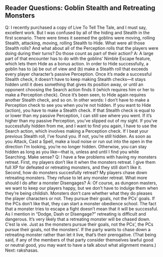 ## Reader Questions: Goblin Stealth and Retreating Monsters

Q: I recently purchased a copy of Live To Tell The Tale, and I must say, excellent work. But I was confused by all of the hiding and Stealth in the first scenario. There were times it seemed the goblins were moving, rolling Stealth, attacking, moving, rolling Stealth to Hide. What were all those Stealth rolls? And what about all of the Perception rolls that the players were doing during their turns? Do those count as part of their action?
A: A large part of that encounter has to do with the goblins’ Nimble Escape feature, which lets them Hide as a bonus action. In order to Hide successfully, a goblin has to (a) be out of view and (b) make a Stealth roll that exceeds every player character’s passive Perception. Once it’s made a successful Stealth check, it doesn’t have to keep making Stealth checks—it stays hidden until it does something that gives its position away, or until an opponent choosing the Search action finds it (which requires him or her to make a Perception check). Once it’s been seen, to Hide again requires another Stealth check, and so on.
In other words: I don’t have to make a Perception check to see you when you’re not hidden. If you want to Hide (action), you have to make a Stealth check. If that Stealth check is equal to or lower than my passive Perception, I can still see where you went. If it’s higher than my passive Perception, you’ve slipped out of my sight. If you’ve successfully hidden from me, and I want to find you again, I have to use the Search action, which involves making a Perception check. If I beat your previous Stealth roll, I’ve found you. If not, you’re still hidden.
As soon as you Attack, Cast a Spell, make a loud noise or run out into the open in the direction I’m looking, you’re no longer hidden. Otherwise, you can stay hidden as long as you like—that is, unless and until I find you while Searching. Make sense?
Q: I have a few problems with having my monsters retreat. First, my players don’t like it when the monsters retreat. I give them full XP for defeated or retreating monsters, and they still don’t like it. Second, how do monsters succesfully retreat? My players chase down retreating monsters. They refuse to let any monster retreat. What more should I do after a monster Disengages?
A: Of course, as dungeon masters, we want to keep our players happy, but we don’t have to indulge them when they’re being childish. Monsters don’t care whether what they do pleases the player characters or not. They pursue their goals, not the PCs’ goals. If the PCs don’t like that, they can start a monster obedience school.
The fact that a monster tries to escape a fight doesn’t mean that it will be successful. As I mention in “Dodge, Dash or Disengage?” retreating is difficult and dangerous. It’s very likely that a retreating monster will be chased down. C’est la vie. Just as the monsters pursue their goals, not the PCs’, the PCs pursue their goals, not the monsters’. If the party wants to chase down a retreating monster rather than let it live, that’s their prerogative. (That being said, if any of the members of that party consider themselves lawful good or neutral good, you may want to have a talk about what alignment means.)
Next: rakshasas.
